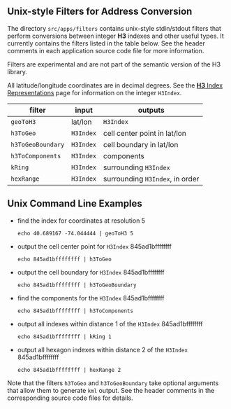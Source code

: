 Unix-style Filters for Address Conversion
---

The directory `src/apps/filters` contains unix-style stdin/stdout filters that perform conversions between integer __H3__ indexes and other useful types. It currently contains the filters listed in the table below. See the header comments in each application source code file for more information.

Filters are experimental and are not part of the semantic version of the H3 library.

All latitude/longitude coordinates are in decimal degrees. See the <a href="./md_doxyfiles_h3indexing.html"> __H3__ Index Representations</a> page for information on the integer `H3Index`.


| filter           | input     | outputs
| ---------------- | --------- | -------
| `geoToH3`        | lat/lon   | `H3Index`
| `h3ToGeo`        | `H3Index` | cell center point in lat/lon
| `h3ToGeoBoundary`| `H3Index` | cell boundary in lat/lon
| `h3ToComponents` | `H3Index` | components
| `kRing`          | `H3Index` | surrounding `H3Index`
| `hexRange`       | `H3Index` | surrounding `H3Index`, in order

Unix Command Line Examples
---

* find the index for coordinates at resolution 5

     `echo 40.689167 -74.044444 | geoToH3 5`

* output the cell center point for `H3Index` 845ad1bffffffff

     `echo 845ad1bffffffff | h3ToGeo`

* output the cell boundary for `H3Index` 845ad1bffffffff

     `echo 845ad1bffffffff | h3ToGeoBoundary`

* find the components for the `H3Index` 845ad1bffffffff

     `echo 845ad1bffffffff | h3ToComponents`

* output all indexes within distance 1 of the `H3Index` 845ad1bffffffff

     `echo 845ad1bffffffff | kRing 1`

* output all hexagon indexes within distance 2 of the `H3Index` 845ad1bffffffff

     `echo 845ad1bffffffff | hexRange 2`

Note that the filters `h3ToGeo` and `h3ToGeoBoundary` take optional arguments that allow them to generate `kml` output. See the header comments in the corresponding source code files for details.
